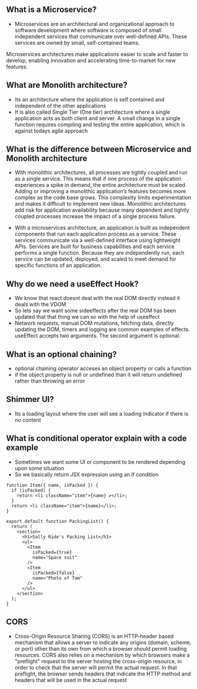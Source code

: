 ## What is a Microservice?
-  Microservices are an architectural and organizational approach to software development where software is composed of small independent services that communicate over well-defined APIs. These services are owned by small, self-contained teams.

Microservices architectures make applications easier to scale and faster to develop, enabling innovation and accelerating time-to-market for new features.
## What are Monolith architecture?
- Its an architecture where the application is self contained and independent of the other applications
- It is also called Single Tier (One tier) architecture where a single application acts as both client and server. A small change in a single function requires compiling and testing the entire application, which is against todays agile approach
## What is the difference between Microservice and Monolith architecture
- With monolithic architectures, all processes are tightly coupled and run as a single service. This means that if one process of the application experiences a spike in demand, the entire architecture must be scaled. Adding or improving a monolithic application’s features becomes more complex as the code base grows. This complexity limits experimentation and makes it difficult to implement new ideas. Monolithic architectures add risk for application availability because many dependent and tightly coupled processes increase the impact of a single process failure.

- With a microservices architecture, an application is built as independent components that run each application process as a service. These services communicate via a well-defined interface using lightweight APIs. Services are built for business capabilities and each service performs a single function. Because they are independently run, each service can be updated, deployed, and scaled to meet demand for specific functions of an application.
## Why do we need a useEffect Hook?
- We know that react doesnt deal with the real DOM directly instead it deals with the VDOM
- So lets say we want some sideeffects after the real DOM has been updated that that thing we can so with the help of useeffect
- Network requests, manual DOM mutations, fetching data, directly updating the DOM, timers and logging are common examples of effects. useEffect accepts two arguments. The second argument is optional.
## What is an optional chaining?
- optional chaining operator acceses an object property or calls a function
- if the object property is null or undefined than it will return undefined rather than throwing an error
## Shimmer UI?
- Its a loading layout where the user will see a loading indicator if there is no content 
## What is conditional operator explain with a code example
- Sometimes we want some UI or component to be rendered depending upon some situation
- So we basically return JSX expression using an if condition
```
function Item({ name, isPacked }) {
  if (isPacked) {
    return <li className="item">{name} ✔</li>;
  }
  return <li className="item">{name}</li>;
}

export default function PackingList() {
  return (
    <section>
      <h1>Sally Ride's Packing List</h1>
      <ul>
        <Item 
          isPacked={true} 
          name="Space suit" 
        />
        <Item 
          isPacked={false} 
          name="Photo of Tam" 
        />
      </ul>
    </section>
  );
}
```
## CORS
- Cross-Origin Resource Sharing (CORS) is an HTTP-header based mechanism that allows a server to indicate any origins (domain, scheme, or port) other than its own from which a browser should permit loading resources. CORS also relies on a mechanism by which browsers make a "preflight" request to the server hosting the cross-origin resource, in order to check that the server will permit the actual request. In that preflight, the browser sends headers that indicate the HTTP method and headers that will be used in the actual request 
